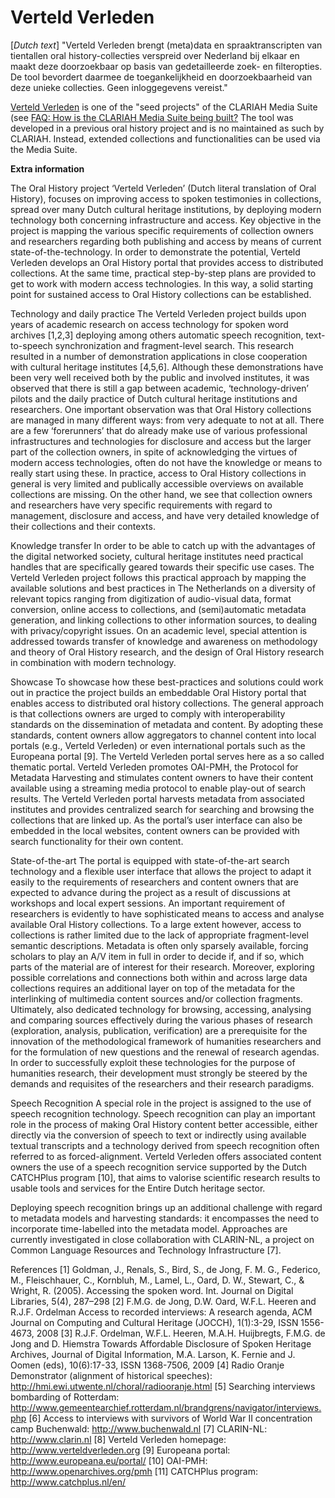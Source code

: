 # Verteld Verleden

[*Dutch text*] "Verteld Verleden brengt (meta)data en spraaktranscripten van tientallen oral history-collecties verspreid over Nederland bij elkaar en maakt deze doorzoekbaar op basis van gedetailleerde zoek- en filteropties. De tool bevordert daarmee de toegankelijkheid en doorzoekbaarheid van deze unieke collecties. Geen inloggegevens vereist."

[Verteld Verleden](http://labs.beeldengeluid.nl/application/693621d8-2a1e-11e5-b980-005056a71e3a) is one of the "seed projects" of the CLARIAH Media Suite (see [FAQ: How is the CLARIAH Media Suite being built?](http://mediasuite.clariah.nl/documentation/faq/how-is-built) The tool was developed in a previous oral history project and is no maintained as such by CLARIAH. Instead, extended collections and functionalities can be used via the Media Suite.

**Extra information**

The Oral History project ‘Verteld Verleden’ (Dutch literal translation of Oral History), focuses on improving access to spoken testimonies in collections, spread over many Dutch cultural heritage institutions, by deploying modern technology both concerning infrastructure and access. Key objective in the project is mapping the various specific requirements of collection owners and researchers regarding both publishing and access by means of current state-of-the-technology. In order to demonstrate the potential, Verteld Verleden develops an Oral History portal that provides access to distributed collections. At the same time, practical step-by-step plans are provided to get to work with modern access technologies. In this way, a solid starting point for sustained access to Oral History collections can be established.

Technology and daily practice
The Verteld Verleden project builds upon years of academic research on access technology for spoken word archives [1,2,3] deploying among others automatic speech recognition, text-to-speech synchronization and fragment-level search. This research resulted in a number of demonstration applications in close cooperation with cultural heritage institutes [4,5,6]. Although these demonstrations have been very well received both by the public and involved institutes, it was observed that there is still a gap between academic, ‘technology-driven’ pilots and the daily practice of Dutch cultural heritage institutions and researchers. One important observation was that Oral History collections are managed in many different ways: from very adequate to not at all. There are a few ‘forerunners’ that do already make use of various professional infrastructures and technologies for disclosure and access but the larger part of the collection owners, in spite of acknowledging the virtues of modern access technologies, often do not have the knowledge or means to really start using these. In practice, access to Oral History collections in general is very limited and publically accessible overviews on available collections are missing. On the other hand, we see that collection owners and researchers have very specific requirements with regard to management, disclosure and access, and have very detailed knowledge of their collections and their contexts.

Knowledge transfer
In order to be able to catch up with the advantages of the digital networked society, cultural heritage institutes need practical handles that are specifically geared towards their specific use cases. The Verteld Verleden project follows this practical approach by mapping the available solutions and best practices in The Netherlands on a diversity of relevant topics ranging from digitization of audio-visual data, format conversion, online access to collections, and  (semi)automatic metadata generation, and linking collections to other information sources, to dealing with privacy/copyright issues. On an academic level, special attention is addressed towards transfer of knowledge and awareness on methodology and theory of Oral History research, and the design of Oral History research in combination with modern technology.

Showcase
To showcase how these best-practices and solutions could work out in practice the project builds an embeddable Oral History portal that enables access to distributed oral history collections. The general approach is that collections owners are urged to comply with interoperability standards on the dissemination of metadata and content. By adopting these standards, content owners allow aggregators to channel content into local portals (e.g., Verteld Verleden) or even international portals such as the Europeana portal [9]. The Verteld Verleden portal serves here as a so called thematic portal.
Verteld Verleden promotes OAI-PMH, the Protocol for Metadata Harvesting and stimulates content owners to have their content available using a streaming media protocol to enable play-out of search results. The Verteld Verleden portal harvests metadata from associated institutes and provides centralized search for searching and browsing the collections that are linked up. As the portal’s user interface can also be embedded in the local websites, content owners can be provided with search functionality for their own content.

State-of-the-art
The portal is equipped with state-of-the-art search technology and a flexible user interface that allows the project to adapt it easily to the requirements of researchers and content owners that are expected to advance during the project as a result of discussions at workshops and local expert sessions. An important requirement of researchers is evidently to have sophisticated means to access and analyse available Oral History collections.  To a large extent however, access to collections is rather limited due to the lack of appropriate fragment-level semantic descriptions. Metadata is often only sparsely available, forcing scholars to play an A/V item in full in order to decide if, and if so, which parts of the material are of interest for their research. Moreover, exploring possible correlations and connections both within and across large data collections requires an additional layer on top of the metadata for the interlinking of multimedia content sources and/or collection fragments. Ultimately, also dedicated technology for browsing, accessing, analysing and comparing sources effectively during the various phases of research (exploration, analysis, publication, verification) are a prerequisite for the innovation of the methodological framework of humanities researchers and for the formulation of new questions and the renewal of research agendas. In order to successfully exploit these technologies for the purpose of humanities research, their development must strongly be steered by the demands and requisites of the researchers and their research paradigms.

Speech Recognition
A special role in the project is assigned to the use of speech recognition technology. Speech recognition can play an important role in the process of making Oral History content better accessible, either directly via the conversion of speech to text or indirectly using available textual transcripts and a technology derived from speech recognition often referred to as forced-alignment.  Verteld Verleden offers associated content owners the use of a speech recognition service supported by the Dutch CATCHPlus program [10], that aims to valorise scientific research results to usable tools and services for the Entire Dutch heritage sector.

Deploying speech recognition brings up an additional challenge with regard to metadata models and harvesting standards: it encompasses the need to incorporate time-labelled into the metadata model. Approaches are currently investigated in close collaboration with CLARIN-NL, a project on Common Language Resources and Technology Infrastructure [7].

References
[1] Goldman, J., Renals, S., Bird, S., de Jong, F. M. G., Federico, M., Fleischhauer, C.,
Kornbluh, M., Lamel, L., Oard, D. W., Stewart, C., & Wright, R. (2005). Accessing the spoken word. Int. Journal on Digital Libraries, 5(4), 287–298
[2] F.M.G. de Jong, D.W. Oard, W.F.L. Heeren and R.J.F. Ordelman Access to recorded interviews: A research agenda, ACM Journal on Computing and Cultural Heritage (JOCCH), 1(1):3-29, ISSN 1556-4673, 2008
[3] R.J.F. Ordelman,  W.F.L. Heeren, M.A.H. Huijbregts, F.M.G. de Jong and D. Hiemstra Towards Affordable Disclosure of Spoken Heritage Archives, Journal of Digital Information, M.A. Larson, K. Fernie and J. Oomen (eds), 10(6):17-33, ISSN 1368-7506, 2009
[4] Radio Oranje Demonstrator (alignment of historical speeches): http://hmi.ewi.utwente.nl/choral/radiooranje.html
[5] Searching interviews bombarding of Rotterdam: http://www.gemeentearchief.rotterdam.nl/brandgrens/navigator/interviews.php
[6] Access to interviews with survivors of World War II concentration camp Buchenwald: http://www.buchenwald.nl
[7] CLARIN-NL: http://www.clarin.nl
[8] Verteld Verleden homepage: http://www.verteldverleden.org
[9] Europeana portal: http://www.europeana.eu/portal/
[10] OAI-PMH: http://www.openarchives.org/pmh
[11]  CATCHPlus program: http://www.catchplus.nl/en/